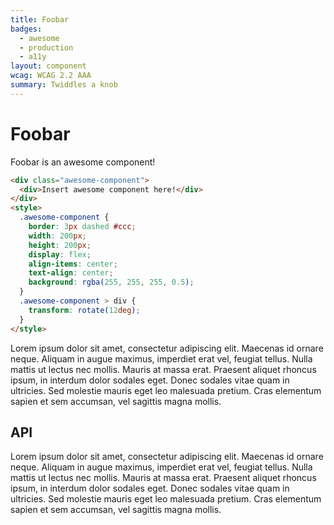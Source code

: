 ```yaml
---
title: Foobar
badges:
  - awesome
  - production
  - a11y
layout: component
wcag: WCAG 2.2 AAA
summary: Twiddles a knob
---
```


# Foobar

Foobar is an awesome component!

```html
<div class="awesome-component">
  <div>Insert awesome component here!</div>
</div>
<style>
  .awesome-component {
    border: 3px dashed #ccc;
    width: 200px;
    height: 200px;
    display: flex;
    align-items: center;
    text-align: center;
    background: rgba(255, 255, 255, 0.5);
  }
  .awesome-component > div {
    transform: rotate(12deg);
  }
</style>
```

Lorem ipsum dolor sit amet, consectetur adipiscing elit. Maecenas id ornare neque. Aliquam in augue maximus, imperdiet erat vel, feugiat tellus. Nulla mattis ut lectus nec mollis. Mauris at massa erat. Praesent aliquet rhoncus ipsum, in interdum dolor sodales eget. Donec sodales vitae quam in ultricies. Sed molestie mauris eget leo malesuada pretium. Cras elementum sapien et sem accumsan, vel sagittis magna mollis.

## API

Lorem ipsum dolor sit amet, consectetur adipiscing elit. Maecenas id ornare neque. Aliquam in augue maximus, imperdiet erat vel, feugiat tellus. Nulla mattis ut lectus nec mollis. Mauris at massa erat. Praesent aliquet rhoncus ipsum, in interdum dolor sodales eget. Donec sodales vitae quam in ultricies. Sed molestie mauris eget leo malesuada pretium. Cras elementum sapien et sem accumsan, vel sagittis magna mollis.
